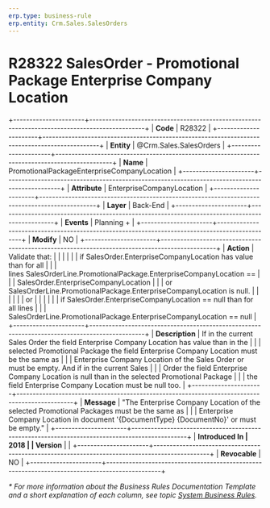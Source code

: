 ```yaml
---
erp.type: business-rule
erp.entity: Crm.Sales.SalesOrders
---
```


# R28322 SalesOrder - Promotional Package Enterprise Company Location
+----------------------+-----------------------------------------------------------------------------------------------+
| **Code**             | R28322                                                                                        |
+----------------------+-----------------------------------------------------------------------------------------------+
| **Entity**           | @Crm.Sales.SalesOrders                                                                        |
+----------------------+-----------------------------------------------------------------------------------------------+
| **Name**             | PromotionalPackageEnterpriseCompanyLocation                                                   |
+----------------------+-----------------------------------------------------------------------------------------------+
| **Attribute**        | EnterpriseCompanyLocation                                                                     |
+----------------------+-----------------------------------------------------------------------------------------------+
| **Layer**            | Back-End                                                                                      |
+----------------------+-----------------------------------------------------------------------------------------------+
| **Events**           | Planning +                                                                                    |
+----------------------+-----------------------------------------------------------------------------------------------+
| **Modify**           | NO                                                                                            |
+----------------------+-----------------------------------------------------------------------------------------------+
| **Action**           | Validate that:                                                                                |
|                      |                                                                                               |
|                      | if SalesOrder.EnterpriseCompanyLocation has value than for all                                |
|                      | lines SalesOrderLine.PromotionalPackage.EnterpriseCompanyLocation ==                          |
|                      | SalesOrder.EnterpriseCompanyLocation                                                          |
|                      | or SalesOrderLine.PromotionalPackage.EnterpriseCompanyLocation is null.                       |
|                      |                                                                                               |
|                      | or                                                                                            |
|                      |                                                                                               |
|                      | if SalesOrder.EnterpriseCompanyLocation == null than for all lines                            |
|                      | SalesOrderLine.PromotionalPackage.EnterpriseCompanyLocation == null                           |
+----------------------+-----------------------------------------------------------------------------------------------+
| **Description**      | If in the current Sales Order the field Enterprise Company Location has value than in the     |
|                      | selected Promotional Package the field Enterprise Company Location must be the same as        |
|                      | Enterprise Company Location of the Sales Order or must be empty. And if in the current Sales  |
|                      | Order the field Enterprise Company Location is null than in the selected Promotional Package  |
|                      | the field Enterprise Company Location must be null too.                                       |
+----------------------+-----------------------------------------------------------------------------------------------+
| **Message**          | \"The Enterprise Company Location of the selected Promotional Packages must be the same as    |
|                      | Enterprise Company Location in document \'{DocumentType} {DocumentNo}\' or must be empty.\"   |
+----------------------+-----------------------------------------------------------------------------------------------+
| **Introduced In      | 2018                                                                                          |
| Version**            |                                                                                               |
+----------------------+-----------------------------------------------------------------------------------------------+
| **Revocable**        | NO                                                                                            |
+----------------------+-----------------------------------------------------------------------------------------------+

*\* For more information about the Business Rules Documentation Template and a short explanation of each column, see
topic [System Business Rules](../templates/template-description-system-business-rules.md).*
